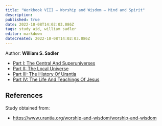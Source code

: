 ```yaml
---
title: "Workbook VIII — Worship and Wisdom — Mind and Spirit"
description: 
published: true
date: 2022-10-08T14:02:03.086Z
tags: study aid, william sadler
editor: markdown
dateCreated: 2022-10-08T14:02:03.086Z
---
```


Author: **William S. Sadler**


- [Part I: The Central And Superuniverses](https://www.urantia.org/worship-and-wisdom/part-i-central-and-superuniverses)
- [Part II: The Local Universe](https://www.urantia.org/worship-and-wisdom/part-ii-local-universe)
- [Part III: The History Of Urantia](https://www.urantia.org/worship-and-wisdom/part-iii-history-urantia)
- [Part IV: The Life And Teachings Of Jesus](https://www.urantia.org/worship-and-wisdom/part-iv-life-and-teachings-jesus)

## References

Study obtained from:
- https://www.urantia.org/worship-and-wisdom/worship-and-wisdom